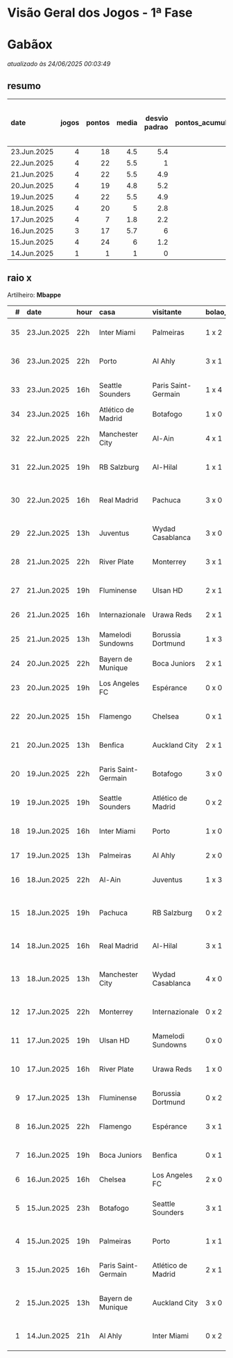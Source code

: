 # Visão Geral dos Jogos - 1ª Fase

# Gabãox

_atualizado às 24/06/2025 00:03:49_

## resumo

| date        |   jogos |   pontos |   media |   desvio padrao |   pontos_acumulados |   1-Placar exato |   2-Vencedor + gols de um time |   3-Vencedor correto |   4-Gols de um time |   5-Nenhum acerto |
|:------------|--------:|---------:|--------:|----------------:|--------------------:|-----------------:|-------------------------------:|---------------------:|--------------------:|------------------:|
| 23.Jun.2025 |       4 |       18 |     4.5 |             5.4 |                 172 |                1 |                              0 |                    1 |                   1 |                 1 |
| 22.Jun.2025 |       4 |       22 |     5.5 |             1   |                 154 |                0 |                              1 |                    3 |                   0 |                 0 |
| 21.Jun.2025 |       4 |       22 |     5.5 |             4.9 |                 132 |                1 |                              0 |                    2 |                   0 |                 1 |
| 20.Jun.2025 |       4 |       19 |     4.8 |             5.2 |                 110 |                1 |                              0 |                    1 |                   2 |                 0 |
| 19.Jun.2025 |       4 |       22 |     5.5 |             4.9 |                  91 |                1 |                              0 |                    2 |                   0 |                 1 |
| 18.Jun.2025 |       4 |       20 |     5   |             2.8 |                  69 |                0 |                              2 |                    1 |                   1 |                 0 |
| 17.Jun.2025 |       4 |        7 |     1.8 |             2.2 |                  49 |                0 |                              0 |                    1 |                   2 |                 1 |
| 16.Jun.2025 |       3 |       17 |     5.7 |             6   |                  42 |                1 |                              0 |                    1 |                   0 |                 1 |
| 15.Jun.2025 |       4 |       24 |     6   |             1.2 |                  25 |                0 |                              2 |                    2 |                   0 |                 0 |
| 14.Jun.2025 |       1 |        1 |     1   |             0   |                   1 |                0 |                              0 |                    0 |                   1 |                 0 |

## raio x

Artilheiro: **Mbappe**

|   # | date        | hour   | casa                | visitante           | bolao_placar   | bolao_time          | real_placar   | real_time           |   pontos | criterio                     |   pontos_acumulados |
|----:|:------------|:-------|:--------------------|:--------------------|:---------------|:--------------------|:--------------|:--------------------|---------:|:-----------------------------|--------------------:|
|  35 | 23.Jun.2025 | 22h    | Inter Miami         | Palmeiras           | 1 x 2          | Palmeiras           | 2 x 2         | empate              |        1 | 4-Gols de um time            |                 172 |
|  36 | 23.Jun.2025 | 22h    | Porto               | Al Ahly             | 3 x 1          | Porto               | 4 x 4         | empate              |        0 | 5-Nenhum acerto              |                 172 |
|  33 | 23.Jun.2025 | 16h    | Seattle Sounders    | Paris Saint-Germain | 1 x 4          | Paris Saint-Germain | 0 x 2         | Paris Saint-Germain |        5 | 3-Vencedor correto           |                 159 |
|  34 | 23.Jun.2025 | 16h    | Atlético de Madrid  | Botafogo            | 1 x 0          | Atlético de Madrid  | 1 x 0         | Atlético de Madrid  |       12 | 1-Placar exato               |                 171 |
|  32 | 22.Jun.2025 | 22h    | Manchester City     | Al-Ain              | 4 x 1          | Manchester City     | 6 x 0         | Manchester City     |        5 | 3-Vencedor correto           |                 154 |
|  31 | 22.Jun.2025 | 19h    | RB Salzburg         | Al-Hilal            | 1 x 1          | empate              | 0 x 0         | empate              |        5 | 3-Vencedor correto           |                 149 |
|  30 | 22.Jun.2025 | 16h    | Real Madrid         | Pachuca             | 3 x 0          | Real Madrid         | 3 x 1         | Real Madrid         |        7 | 2-Vencedor + gols de um time |                 144 |
|  29 | 22.Jun.2025 | 13h    | Juventus            | Wydad Casablanca    | 3 x 0          | Juventus            | 4 x 1         | Juventus            |        5 | 3-Vencedor correto           |                 137 |
|  28 | 21.Jun.2025 | 22h    | River Plate         | Monterrey           | 3 x 1          | River Plate         | 0 x 0         | empate              |        0 | 5-Nenhum acerto              |                 132 |
|  27 | 21.Jun.2025 | 19h    | Fluminense          | Ulsan HD            | 2 x 1          | Fluminense          | 4 x 2         | Fluminense          |        5 | 3-Vencedor correto           |                 132 |
|  26 | 21.Jun.2025 | 16h    | Internazionale      | Urawa Reds          | 2 x 1          | Internazionale      | 2 x 1         | Internazionale      |       12 | 1-Placar exato               |                 127 |
|  25 | 21.Jun.2025 | 13h    | Mamelodi Sundowns   | Borussia Dortmund   | 1 x 3          | Borussia Dortmund   | 3 x 4         | Borussia Dortmund   |        5 | 3-Vencedor correto           |                 115 |
|  24 | 20.Jun.2025 | 22h    | Bayern de Munique   | Boca Juniors        | 2 x 1          | Bayern de Munique   | 2 x 1         | Bayern de Munique   |       12 | 1-Placar exato               |                 110 |
|  23 | 20.Jun.2025 | 19h    | Los Angeles FC      | Espérance           | 0 x 0          | empate              | 0 x 1         | Espérance           |        1 | 4-Gols de um time            |                  98 |
|  22 | 20.Jun.2025 | 15h    | Flamengo            | Chelsea             | 0 x 1          | Chelsea             | 3 x 1         | Flamengo            |        1 | 4-Gols de um time            |                  97 |
|  21 | 20.Jun.2025 | 13h    | Benfica             | Auckland City       | 2 x 1          | Benfica             | 6 x 0         | Benfica             |        5 | 3-Vencedor correto           |                  96 |
|  20 | 19.Jun.2025 | 22h    | Paris Saint-Germain | Botafogo            | 3 x 0          | Paris Saint-Germain | 0 x 1         | Botafogo            |        0 | 5-Nenhum acerto              |                  91 |
|  19 | 19.Jun.2025 | 19h    | Seattle Sounders    | Atlético de Madrid  | 0 x 2          | Atlético de Madrid  | 1 x 3         | Atlético de Madrid  |        5 | 3-Vencedor correto           |                  91 |
|  18 | 19.Jun.2025 | 16h    | Inter Miami         | Porto               | 1 x 0          | Inter Miami         | 2 x 1         | Inter Miami         |        5 | 3-Vencedor correto           |                  86 |
|  17 | 19.Jun.2025 | 13h    | Palmeiras           | Al Ahly             | 2 x 0          | Palmeiras           | 2 x 0         | Palmeiras           |       12 | 1-Placar exato               |                  81 |
|  16 | 18.Jun.2025 | 22h    | Al-Ain              | Juventus            | 1 x 3          | Juventus            | 0 x 5         | Juventus            |        5 | 3-Vencedor correto           |                  69 |
|  15 | 18.Jun.2025 | 19h    | Pachuca             | RB Salzburg         | 0 x 2          | RB Salzburg         | 1 x 2         | RB Salzburg         |        7 | 2-Vencedor + gols de um time |                  64 |
|  14 | 18.Jun.2025 | 16h    | Real Madrid         | Al-Hilal            | 3 x 1          | Real Madrid         | 1 x 1         | empate              |        1 | 4-Gols de um time            |                  57 |
|  13 | 18.Jun.2025 | 13h    | Manchester City     | Wydad Casablanca    | 4 x 0          | Manchester City     | 2 x 0         | Manchester City     |        7 | 2-Vencedor + gols de um time |                  56 |
|  12 | 17.Jun.2025 | 22h    | Monterrey           | Internazionale      | 0 x 2          | Internazionale      | 1 x 1         | empate              |        0 | 5-Nenhum acerto              |                  49 |
|  11 | 17.Jun.2025 | 19h    | Ulsan HD            | Mamelodi Sundowns   | 0 x 0          | empate              | 0 x 1         | Mamelodi Sundowns   |        1 | 4-Gols de um time            |                  49 |
|  10 | 17.Jun.2025 | 16h    | River Plate         | Urawa Reds          | 1 x 0          | River Plate         | 3 x 1         | River Plate         |        5 | 3-Vencedor correto           |                  48 |
|   9 | 17.Jun.2025 | 13h    | Fluminense          | Borussia Dortmund   | 0 x 2          | Borussia Dortmund   | 0 x 0         | empate              |        1 | 4-Gols de um time            |                  43 |
|   8 | 16.Jun.2025 | 22h    | Flamengo            | Espérance           | 3 x 1          | Flamengo            | 2 x 0         | Flamengo            |        5 | 3-Vencedor correto           |                  42 |
|   7 | 16.Jun.2025 | 19h    | Boca Juniors        | Benfica             | 0 x 1          | Benfica             | 2 x 2         | empate              |        0 | 5-Nenhum acerto              |                  37 |
|   6 | 16.Jun.2025 | 16h    | Chelsea             | Los Angeles FC      | 2 x 0          | Chelsea             | 2 x 0         | Chelsea             |       12 | 1-Placar exato               |                  37 |
|   5 | 15.Jun.2025 | 23h    | Botafogo            | Seattle Sounders    | 3 x 1          | Botafogo            | 2 x 1         | Botafogo            |        7 | 2-Vencedor + gols de um time |                  25 |
|   4 | 15.Jun.2025 | 19h    | Palmeiras           | Porto               | 1 x 1          | empate              | 0 x 0         | empate              |        5 | 3-Vencedor correto           |                  18 |
|   3 | 15.Jun.2025 | 16h    | Paris Saint-Germain | Atlético de Madrid  | 2 x 1          | Paris Saint-Germain | 4 x 0         | Paris Saint-Germain |        5 | 3-Vencedor correto           |                  13 |
|   2 | 15.Jun.2025 | 13h    | Bayern de Munique   | Auckland City       | 3 x 0          | Bayern de Munique   | 10 x 0        | Bayern de Munique   |        7 | 2-Vencedor + gols de um time |                   8 |
|   1 | 14.Jun.2025 | 21h    | Al Ahly             | Inter Miami         | 0 x 2          | Inter Miami         | 0 x 0         | empate              |        1 | 4-Gols de um time            |                   1 |
